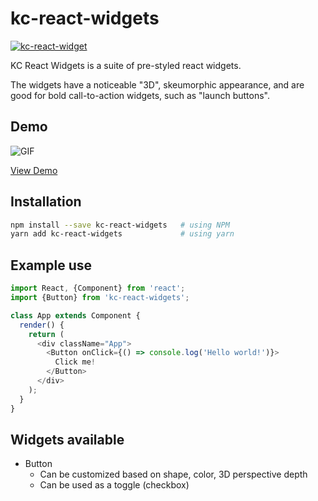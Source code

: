 # kc-react-widgets

[![kc-react-widget][npm-badge]][npm]

<!--
[![Travis][build-badge]][build]
[![Coveralls][coveralls-badge]][coveralls]
-->

KC React Widgets is a suite of pre-styled react widgets.

The widgets have a noticeable "3D", skeumorphic appearance, and are good for bold
call-to-action widgets, such as "launch buttons".

## Demo

![GIF](https://github.com/michaelpb/kc-react-widgets/raw/master/demo/togglingsample.gif)

[View Demo](https://michaelpb.github.io/kc-react-widgets/index.html)


## Installation


```bash
npm install --save kc-react-widgets   # using NPM
yarn add kc-react-widgets             # using yarn
```


## Example use

```javascript
import React, {Component} from 'react';
import {Button} from 'kc-react-widgets';

class App extends Component {
  render() {
    return (
      <div className="App">
        <Button onClick={() => console.log('Hello world!')}>
          Click me!
        </Button>
      </div>
    );
  }
}
```


## Widgets available

* Button
  * Can be customized based on shape, color, 3D perspective depth
  * Can be used as a toggle (checkbox)

[npm-badge]: https://img.shields.io/npm/v/kc-react-widgets.png?style=flat-square
[npm]: https://www.npmjs.org/package/kc-react-widgets


<!--
[build-badge]: https://img.shields.io/travis/user/repo/master.png?style=flat-square
[build]: https://travis-ci.org/user/repo

[coveralls-badge]: https://img.shields.io/coveralls/user/repo/master.png?style=flat-square
[coveralls]: https://coveralls.io/github/user/repo
-->
